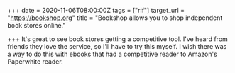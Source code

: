 +++
date = 2020-11-06T08:00:00Z
tags = ["rif"]
target_url = "https://bookshop.org"
title = "Bookshop allows you to shop independent book stores online."

+++
It's great to see book stores getting a competitive tool. I've heard from friends they love the service, so I'll have to try this myself. I wish there was a way to do this with ebooks that had a competitive reader to Amazon's Paperwhite reader.